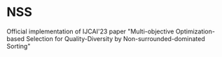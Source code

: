 # NSS
Official implementation of IJCAI'23 paper "Multi-objective Optimization-based Selection for Quality-Diversity by Non-surrounded-dominated Sorting"
